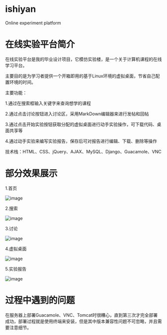 # ishiyan
Online experiment platform
# 在线实验平台简介

在线实验平台是我的毕业设计项目，它模仿实验楼，是一个关于计算机课程的在线学习平台。

主要目的是为学习者提供一个开箱即用的基于Linux环境的虚拟桌面，节省自己配置环境的时间。

主要功能：

1.通过在搜索框输入关键字来查询想学的课程

2.通过点击讨论按钮进入讨论区，采用MarkDown编辑器来进行发帖和回帖

3.通过点击开始实验按钮获取分配的虚拟桌面进行动手实验操作，可下载代码、桌面共享等

4.通过动手实验来编写实验报告，保存后可对报告进行编辑、下载、删除等操作

技术栈：HTML、CSS、jQuery、AJAX、MySQL、Django、Guacamole、VNC
# 部分效果展示
1.首页

![image](https://user-images.githubusercontent.com/26202472/42084719-177e23ac-7bc1-11e8-8a7d-beef5e6f91bd.png)

2.搜索

![image](https://user-images.githubusercontent.com/26202472/42085013-dad442aa-7bc1-11e8-9c4d-0bf03288b678.png)

3.讨论

![image](https://user-images.githubusercontent.com/26202472/42085105-12ffa52a-7bc2-11e8-8416-d6f927d307de.png)

4.虚拟桌面

![image](https://user-images.githubusercontent.com/26202472/42084887-88c646d4-7bc1-11e8-909d-a321a5e866c1.png)

5.实验报告

![image](https://user-images.githubusercontent.com/26202472/42085383-d8b9011c-7bc2-11e8-8f54-55f47fbee6da.png)

# 过程中遇到的问题
在服务器上部署Guacamole、VNC、Tomcat时很糟心，直到第三次才完全部署成功，部署过程就是使用终端来安装，但是其中版本兼容性问题不可忽略，并且需要注意细节。
